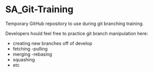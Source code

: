 # SA_Git-Training

Temporary GitHub repository to use during git branching training.

Developers hould feel free to practice git branch manipulation here:
- creating new branches off of develop
- fetching
-pulling
- merging
-rebasing
- squashing
- etc


